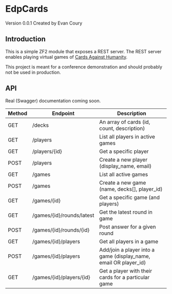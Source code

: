 # EdpCards

Version 0.0.1 Created by Evan Coury

## Introduction

This is a simple ZF2 module that exposes a REST server. The REST server enables
playing virtual games of [Cards Against
Humanity](http://www.cardsagainsthumanity.com/).

This project is meant for a conference demonstration and should probably not be
used in production.

## API

Real (Swagger) documentation coming soon.

| Method | Endpoint                  | Description
| ------ | ------------------------- | -------------------------------
| GET    | /decks                    | An array of cards (id, count, description)
| GET    | /players                  | List all players in active games
| GET    | /players/{id}             | Get a specific player
| POST   | /players                  | Create a new player (display\_name, email)
| GET    | /games                    | List all active games
| POST   | /games                    | Create a new game (name, decks[], player\_id)
| GET    | /games/{id}               | Get a specific game (and players)
| GET    | /games/{id}/rounds/latest | Get the latest round in game
| POST   | /games/{id}/rounds/{id}   | Post answer for a given round
| GET    | /games/{id}/players       | Get all players in a game
| POST   | /games/{id}/players       | Add/join a player into a game (display\_name, email OR player\_id)
| GET    | /games/{id}/players/{id}  | Get a player with their cards for a particular game
